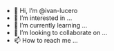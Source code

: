 - 👋 Hi, I’m @ivan-lucero
- 👀 I’m interested in ...
- 🌱 I’m currently learning ...
- 💞️ I’m looking to collaborate on ...
- 📫 How to reach me ...

<!---
ivan-lucero/ivan-lucero is a ✨ special ✨ repository because its `README.md` (this file) appears on your GitHub profile.
You can click the Preview link to take a look at your changes.
--->
